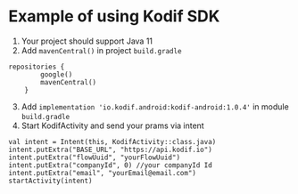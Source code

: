 # Example of using Kodif SDK

1. Your project should support Java 11
2. Add `mavenCentral()` in project `build.gradle`
```
repositories {
        google()
        mavenCentral()
    }
```
3. Add `implementation 'io.kodif.android:kodif-android:1.0.4'` in module `build.gradle`
4. Start KodifActivity and send your prams via intent

```
val intent = Intent(this, KodifActivity::class.java)
intent.putExtra("BASE_URL", "https://api.kodif.io")
intent.putExtra("flowUuid", "yourFlowUuid")
intent.putExtra("companyId", 0) //your companyId Id
intent.putExtra("email", "yourEmail@email.com")
startActivity(intent)
```

